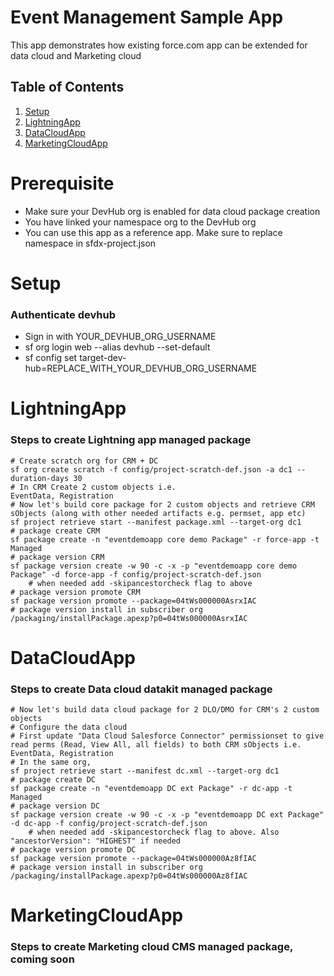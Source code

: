 # Event Management Sample App
This app demonstrates how existing force.com app can be extended for data cloud and Marketing cloud

## Table of Contents

1. [Setup](#Setup)
2. [LightningApp](#LightningApp)
3. [DataCloudApp](#DataCloudApp)
4. [MarketingCloudApp](#MarketingCloudApp)

# Prerequisite
- Make sure your DevHub org is enabled for data cloud package creation
- You have linked your namespace org to the DevHub org
- You can use this app as a reference app. Make sure to replace namespace in sfdx-project.json

# Setup
### Authenticate devhub
- Sign in with YOUR_DEVHUB_ORG_USERNAME
- sf org login web --alias devhub --set-default
- sf config set target-dev-hub=REPLACE_WITH_YOUR_DEVHUB_ORG_USERNAME

# LightningApp
### Steps to create Lightning app managed package
```
# Create scratch org for CRM + DC
sf org create scratch -f config/project-scratch-def.json -a dc1 --duration-days 30 
# In CRM Create 2 custom objects i.e.
EventData, Registration 
# Now let's build core package for 2 custom objects and retrieve CRM sObjects (along with other needed artifacts e.g. permset, app etc)
sf project retrieve start --manifest package.xml --target-org dc1
# package create CRM
sf package create -n "eventdemoapp core demo Package" -r force-app -t Managed
# package version CRM
sf package version create -w 90 -c -x -p "eventdemoapp core demo Package" -d force-app -f config/project-scratch-def.json 
    # when needed add -skipancestorcheck flag to above
# package version promote CRM
sf package version promote --package=04tWs000000AsrxIAC
# package version install in subscriber org
/packaging/installPackage.apexp?p0=04tWs000000AsrxIAC
```

# DataCloudApp
### Steps to create Data cloud datakit managed package
```
# Now let's build data cloud package for 2 DLO/DMO for CRM's 2 custom objects
# Configure the data cloud
# First update "Data Cloud Salesforce Connector" permissionset to give read perms (Read, View All, all fields) to both CRM sObjects i.e. EventData, Registration
# In the same org, 
sf project retrieve start --manifest dc.xml --target-org dc1
# package create DC
sf package create -n "eventdemoapp DC ext Package" -r dc-app -t Managed
# package version DC
sf package version create -w 90 -c -x -p "eventdemoapp DC ext Package" -d dc-app -f config/project-scratch-def.json 
    # when needed add -skipancestorcheck flag to above. Also "ancestorVersion": "HIGHEST" if needed
# package version promote DC
sf package version promote --package=04tWs000000Az8fIAC
# package version install in subscriber org
/packaging/installPackage.apexp?p0=04tWs000000Az8fIAC

```

# MarketingCloudApp
### Steps to create Marketing cloud CMS managed package, coming soon

